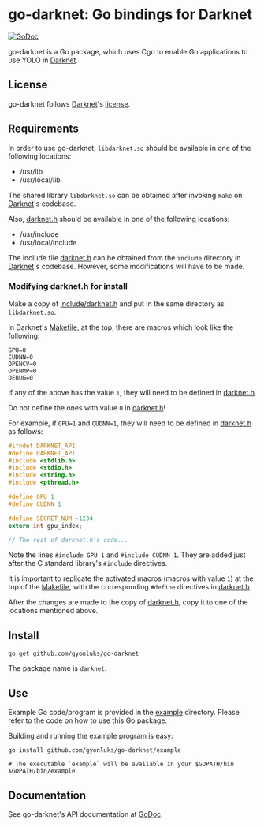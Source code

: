 # go-darknet: Go bindings for Darknet

[![GoDoc](https://godoc.org/github.com/gyonluks/go-darknet?status.svg)](https://godoc.org/github.com/gyonluks/go-darknet)

go-darknet is a Go package, which uses Cgo to enable Go applications to use
YOLO in [Darknet].

## License

go-darknet follows [Darknet]'s [license].

## Requirements

In order to use go-darknet, `libdarknet.so` should be available in one of
the following locations:

* /usr/lib
* /usr/local/lib

The shared library `libdarknet.so` can be obtained after invoking `make` on
[Darknet]'s codebase.

Also, [darknet.h] should be available in one of the following locations:

* /usr/include
* /usr/local/include

The include file [darknet.h] can be obtained from the `include` directory in
[Darknet]'s codebase. However, some modifications will have to be made.

### Modifying darknet.h for install

Make a copy of [include/darknet.h] and put in the same directory as
`libdarknet.so`.

In Darknet's [Makefile], at the top, there are macros which look like the
following:

```
GPU=0
CUDNN=0
OPENCV=0
OPENMP=0
DEBUG=0
```

If any of the above has the value `1`, they will need to be defined in
[darknet.h].

Do not define the ones with value `0` in [darknet.h]!

For example, if `GPU=1` and `CUDNN=1`, they will need to be defined in
[darknet.h] as follows:

```C
#ifndef DARKNET_API
#define DARKNET_API
#include <stdlib.h>
#include <stdio.h>
#include <string.h>
#include <pthread.h>

#define GPU 1
#define CUDNN 1

#define SECRET_NUM -1234
extern int gpu_index;

// The rest of darknet.h's code...
```

Note the lines `#include GPU 1` and `#include CUDNN 1`. They are added just
after the C standard library's `#include` directives.

It is important to replicate the activated macros (macros with value `1`)
at the top of the [Makefile], with the corresponding `#define` directives
in [darknet.h].

After the changes are made to the copy of [darknet.h], copy it to one of the
locations mentioned above.

## Install

```shell
go get github.com/gyonluks/go-darknet
```

The package name is `darknet`.

## Use

Example Go code/program is provided in the [example] directory. Please
refer to the code on how to use this Go package.

Building and running the example program is easy:

```shell
go install github.com/gyonluks/go-darknet/example

# The executable `example` will be available in your $GOPATH/bin
$GOPATH/bin/example
```

## Documentation

See go-darknet's API documentation at [GoDoc].



[Darknet]: https://github.com/pjreddie/darknet
[license]: https://github.com/pjreddie/darknet/blob/master/LICENSE
[darknet.h]: https://github.com/pjreddie/darknet/blob/master/include/darknet.h
[include/darknet.h]: https://github.com/pjreddie/darknet/blob/master/include/darknet.h
[Makefile]: https://github.com/pjreddie/darknet/blob/master/Makefile
[example]: /example
[GoDoc]: https://godoc.org/github.com/gyonluks/go-darknet
